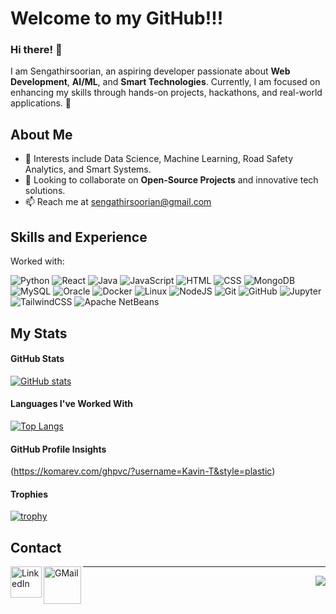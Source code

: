 # Welcome to my GitHub!!!

### Hi there! 👋
I am Sengathirsoorian, an aspiring developer passionate about **Web Development**, **AI/ML**, and **Smart Technologies**. Currently, I am focused on enhancing my skills through hands-on projects, hackathons, and real-world applications. 🚀

## About Me
- 🌱 Interests include Data Science, Machine Learning, Road Safety Analytics, and Smart Systems.
- 👯 Looking to collaborate on **Open-Source Projects** and innovative tech solutions.
- 📫 Reach me at sengathirsoorian@gmail.com
</div>

## Skills and Experience
Worked with:

![Python](https://img.shields.io/badge/python-3670A0?style=plastic&logo=python&logoColor=ffdd54)
![React](https://img.shields.io/badge/react-%2320232a.svg?style=plastic&logo=react&logoColor=%2361DAFB)
![Java](https://img.shields.io/badge/java-%23ED8B00.svg?style=plastic&logo=java&logoColor=white)
![JavaScript](https://img.shields.io/badge/javascript-%23F7DF1E.svg?style=plastic&logo=javascript&logoColor=black)
![HTML](https://img.shields.io/badge/html5-%23E34F26.svg?style=plastic&logo=html5&logoColor=white)
![CSS](https://img.shields.io/badge/css3-%231572B6.svg?style=plastic&logo=css3&logoColor=white)
![MongoDB](https://img.shields.io/badge/mongodb-%2347A248.svg?style=plastic&logo=mongodb&logoColor=white)
![MySQL](https://img.shields.io/badge/mysql-%2300f.svg?style=plastic&logo=mysql&logoColor=white)
![Oracle](https://img.shields.io/badge/oracle-%23F80000.svg?style=plastic&logo=oracle&logoColor=white)
![Docker](https://img.shields.io/badge/docker-%230db7ed.svg?style=plastic&logo=docker&logoColor=white)
![Linux](https://img.shields.io/badge/Linux-FCC624?style=plastic&logo=linux&logoColor=black)
![NodeJS](https://img.shields.io/badge/node.js-6DA55F?style=plastic&logo=node.js&logoColor=white)
![Git](https://img.shields.io/badge/git-%23F05033.svg?style=plastic&logo=git&logoColor=white)
![GitHub](https://img.shields.io/badge/github-%23121011.svg?style=plastic&logo=github&logoColor=white)
![Jupyter](https://img.shields.io/badge/jupyter-%23FA0F00.svg?style=plastic&logo=jupyter&logoColor=white)
![TailwindCSS](https://img.shields.io/badge/tailwindcss-%2338B2AC.svg?style=plastic&logo=tailwind-css&logoColor=white)
![Apache NetBeans](https://img.shields.io/badge/apache_netbeans-1B6AC6.svg?style=plastic&logo=apache-netbeans-ide&logoColor=white)

## My Stats

#### GitHub Stats
[![GitHub stats](https://github-readme-stats.vercel.app/api?username=Kavin-T&show_icons=true&theme=radical)](https://github.com/anuraghazra/github-readme-stats)

#### Languages I've Worked With
[![Top Langs](https://github-readme-stats.vercel.app/api/top-langs/?username=Kavin-T&theme=aura&layout=compact)](https://github.com/anuraghazra/github-readme-stats)

#### GitHub Profile Insights
(https://komarev.com/ghpvc/?username=Kavin-T&style=plastic)

#### Trophies
[![trophy](https://github-profile-trophy.vercel.app/?username=Kavin-T&theme=radical&margin-w=10)](https://github.com/ryo-ma/github-profile-trophy)

## Contact
<a href="[https://linkedin.com/in/sengathirsoorian](https://www.linkedin.com/in/sengathir-soorian-elangovan-8932161b4/)">
  <img align="left" alt="LinkedIn" width="50-px" src="https://upload.wikimedia.org/wikipedia/commons/8/81/LinkedIn_icon.svg" />
</a>
<a href="mailto:sengathirsoorian@gmail.com">
  <img align="left" alt="GMail" width="60-px" src="https://upload.wikimedia.org/wikipedia/commons/7/7e/Gmail_icon_%282020%29.svg" />
</a>

---

<a href="http://commonmark.org">
  <img align="right" src="https://img.shields.io/badge/Made%20with-Markdown-1f425f.svg" />
</a>

